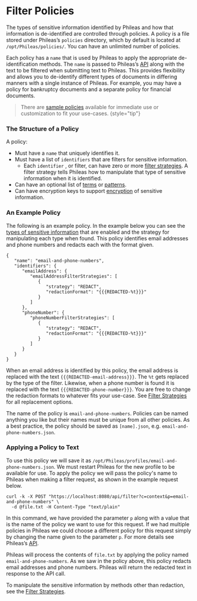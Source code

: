 # Filter Policies

The types of sensitive information identified by Phileas and how that information is de-identified are controlled through policies. A policy is a file stored under Phileas’s `policies` directory, which by default is located at `/opt/Phileas/policies/`. You can have an unlimited number of policies.

Each policy has a `name` that is used by Phileas to apply the appropriate de-identification methods. The `name` is passed to Phileas’s [API](filtering-api.md) along with the text to be filtered when submitting text to Phileas. This provides flexibility and allows you to de-identify different types of documents in differing manners with a single instance of Phileas. For example, you may have a policy for bankruptcy documents and a separate policy for financial documents.

> There are [sample policies](sample-filter-profiles.md) available for immediate use or customization to fit your use-cases.
{style="tip"}

### The Structure of a Policy

A policy:

* Must have a `name` that uniquely identifies it.
* Must have a list of `identifiers` that are filters for sensitive information.
    * Each `identifier` , or filter, can have zero or more [filter strategies](filter-strategies.md). A filter strategy tells Phileas how to manipulate that type of sensitive information when it is identified.
* Can have an optional list of [terms](ignore-lists.md) or [patterns](ignoring-patterns.md).
* Can have encryption keys to support [encryption](filter-strategies.md#fpe) of sensitive information.

### An Example Policy

The following is an example policy. In the example below you can see the [types of sensitive information](filters_README.md) that are enabled and the strategy for manipulating each type when found. This policy identifies email addresses and phone numbers and redacts each with the format given.

```
{
   "name": "email-and-phone-numbers",
   "identifiers": {
      "emailAddress": {
         "emailAddressFilterStrategies": [
            {
               "strategy": "REDACT",
               "redactionFormat": "{{{REDACTED-%t}}}"
            }
         ]
      },
      "phoneNumber": {
         "phoneNumberFilterStrategies": [
            {
               "strategy": "REDACT",
               "redactionFormat": "{{{REDACTED-%t}}}"
            }
         ]
      }
   }
}
```

When an email address is identified by this policy, the email address is replaced with the text `{{{REDACTED-email-address}}}`. The `%t` gets replaced by the type of the filter. Likewise, when a phone number is found it is replaced with the text `{{{REDACTED-phone-number}}}`. You are free to change the redaction formats to whatever fits your use-case. See [Filter Strategies](filter-strategies.md) for all replacement options.

The name of the policy is `email-and-phone-numbers`. Policies can be named anything you like but their names must be unique from all other policies. As a best practice, the policy should be saved as `[name].json`, e.g. `email-and-phone-numbers.json`.

### Applying a Policy to Text

To use this policy we will save it as `/opt/Phileas/profiles/email-and-phone-numbers.json`. We must restart Phileas for the new profile to be available for use. To apply the policy we will pass the policy's name to Phileas when making a filter request, as shown in the example request below.

```
curl -k -X POST "https://localhost:8080/api/filter?c=context&p=email-and-phone-numbers" \
  -d @file.txt -H Content-Type "text/plain"
```

In this command, we have provided the parameter `p` along with a value that is the name of the policy we want to use for this request. If we had multiple policies in Phileas we could choose a different policy for this request simply by changing the name given to the parameter `p`. For more details see Phileas’s [API](filtering-api.md).

Phileas will process the contents of `file.txt` by applying the policy named `email-and-phone-numbers`. As we saw in the policy above, this policy redacts email addresses and phone numbers. Phileas will return the redacted text in response to the API call.

To manipulate the sensitive information by methods other than redaction, see the [Filter Strategies](filter-strategies.md).
